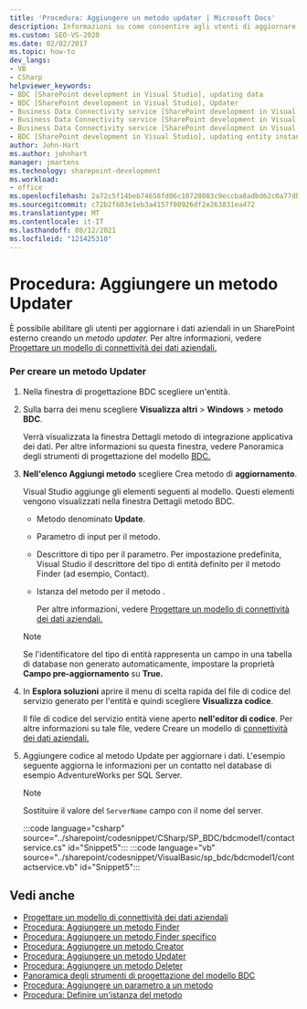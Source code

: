 ```yaml
---
title: 'Procedura: Aggiungere un metodo updater | Microsoft Docs'
description: Informazioni su come consentire agli utenti di aggiornare i dati aziendali in un SharePoint esterno aggiungendo un metodo updater.
ms.custom: SEO-VS-2020
ms.date: 02/02/2017
ms.topic: how-to
dev_langs:
- VB
- CSharp
helpviewer_keywords:
- BDC [SharePoint development in Visual Studio], updating data
- BDC [SharePoint development in Visual Studio], Updater
- Business Data Connectivity service [SharePoint development in Visual Studio], updating data
- Business Data Connectivity service [SharePoint development in Visual Studio], Updater
- Business Data Connectivity service [SharePoint development in Visual Studio], updating entity instances
- BDC [SharePoint development in Visual Studio], updating entity instances
author: John-Hart
ms.author: johnhart
manager: jmartens
ms.technology: sharepoint-development
ms.workload:
- office
ms.openlocfilehash: 2a72c5f14beb74658fd06c10728083c9eccba8adbd62c0a77db1aaf1bd32f092
ms.sourcegitcommit: c72b2f603e1eb3a4157f00926df2e263831ea472
ms.translationtype: MT
ms.contentlocale: it-IT
ms.lasthandoff: 08/12/2021
ms.locfileid: "121425310"
---
```

# <a name="how-to-add-an-updater-method"></a>Procedura: Aggiungere un metodo Updater
  È possibile abilitare gli utenti per aggiornare i dati aziendali in un SharePoint esterno creando un *metodo updater.* Per altre informazioni, vedere [Progettare un modello di connettività dei dati aziendali.](../sharepoint/designing-a-business-data-connectivity-model.md)

### <a name="to-create-an-updater-method"></a>Per creare un metodo Updater

1. Nella finestra di progettazione BDC scegliere un'entità.

2. Sulla barra dei menu scegliere **Visualizza altri**  >  **Windows**  >  **metodo BDC**.

    Verrà visualizzata la finestra Dettagli metodo di integrazione applicativa dei dati. Per altre informazioni su questa finestra, vedere Panoramica degli strumenti di progettazione del modello [BDC.](../sharepoint/bdc-model-design-tools-overview.md)

3. **Nell'elenco Aggiungi metodo** scegliere Crea metodo di **aggiornamento**.

    Visual Studio aggiunge gli elementi seguenti al modello. Questi elementi vengono visualizzati nella finestra Dettagli metodo BDC.

   - Metodo denominato **Update**.

   - Parametro di input per il metodo.

   - Descrittore di tipo per il parametro. Per impostazione predefinita, Visual Studio il descrittore del tipo di entità definito per il metodo Finder (ad esempio, Contact).

   - Istanza del metodo per il metodo .

     Per altre informazioni, vedere [Progettare un modello di connettività dei dati aziendali.](../sharepoint/designing-a-business-data-connectivity-model.md)

   > [!NOTE]
   > Se l'identificatore del tipo di entità rappresenta un campo in una tabella di database non generato automaticamente, impostare la proprietà **Campo pre-aggiornamento** su **True.**

4. In **Esplora soluzioni** aprire il menu di scelta rapida del file di codice del servizio generato per l'entità e quindi scegliere **Visualizza codice**.

    Il file di codice del servizio entità viene aperto **nell'editor di codice**. Per altre informazioni su tale file, vedere Creare un modello di [connettività dei dati aziendali.](../sharepoint/creating-a-business-data-connectivity-model.md)

5. Aggiungere codice al metodo Update per aggiornare i dati. L'esempio seguente aggiorna le informazioni per un contatto nel database di esempio AdventureWorks per SQL Server.

   > [!NOTE]
   > Sostituire il valore del `ServerName` campo con il nome del server.

    :::code language="csharp" source="../sharepoint/codesnippet/CSharp/SP_BDC/bdcmodel1/contactservice.cs" id="Snippet5":::
    :::code language="vb" source="../sharepoint/codesnippet/VisualBasic/sp_bdc/bdcmodel1/contactservice.vb" id="Snippet5":::

## <a name="see-also"></a>Vedi anche
- [Progettare un modello di connettività dei dati aziendali](../sharepoint/designing-a-business-data-connectivity-model.md)
- [Procedura: Aggiungere un metodo Finder](../sharepoint/how-to-add-a-finder-method.md)
- [Procedura: Aggiungere un metodo Finder specifico](../sharepoint/how-to-add-a-specific-finder-method.md)
- [Procedura: Aggiungere un metodo Creator](../sharepoint/how-to-add-a-creator-method.md)
- [Procedura: Aggiungere un metodo Updater](../sharepoint/how-to-add-an-updater-method.md)
- [Procedura: Aggiungere un metodo Deleter](../sharepoint/how-to-add-a-deleter-method.md)
- [Panoramica degli strumenti di progettazione del modello BDC](../sharepoint/bdc-model-design-tools-overview.md)
- [Procedura: Aggiungere un parametro a un metodo](../sharepoint/how-to-add-a-parameter-to-a-method.md)
- [Procedura: Definire un'istanza del metodo](../sharepoint/how-to-define-a-method-instance.md)
